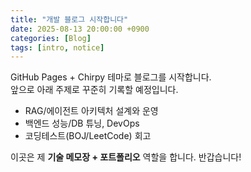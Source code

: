 ```yaml
---
title: "개발 블로그 시작합니다"
date: 2025-08-13 20:00:00 +0900
categories: [Blog]
tags: [intro, notice]
---
```


GitHub Pages + Chirpy 테마로 블로그를 시작합니다.  
앞으로 아래 주제로 꾸준히 기록할 예정입니다.

- RAG/에이전트 아키텍처 설계와 운영
- 백엔드 성능/DB 튜닝, DevOps
- 코딩테스트(BOJ/LeetCode) 회고

이곳은 제 **기술 메모장 + 포트폴리오** 역할을 합니다. 반갑습니다!
